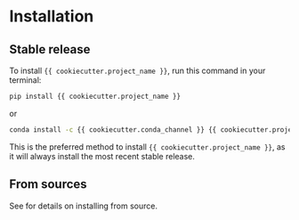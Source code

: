 # Installation

## Stable release

To install `{{ cookiecutter.project_name }}`, run this command in your terminal:

```bash
pip install {{ cookiecutter.project_name }}
```

or

```bash
conda install -c {{ cookiecutter.conda_channel }} {{ cookiecutter.project_name }}
```

This is the preferred method to install `{{ cookiecutter.project_name }}`, as it
will always install the most recent stable release.

## From sources

See [](./contributing) for details on installing from source.
